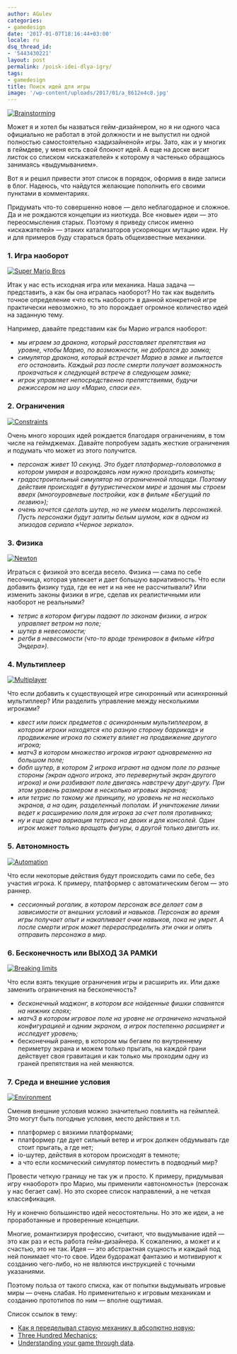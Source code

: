```yaml
---
author: AGulev
categories:
- gamedesign
date: '2017-01-07T18:16:44+03:00'
locale: ru
dsq_thread_id:
- '5443430221'
layout: post
permalink: /poisk-idei-dlya-igry/
tags:
- gamedesign
title: Поиск идей для игры
image: '/wp-content/uploads/2017/01/a_8612e4c0.jpg'
---
```





[![Brainstorming](/wp-content/uploads/2017/01/a_8612e4c0.jpg)](/wp-content/uploads/2017/01/a_8612e4c0.jpg)

Может я и хотел бы назваться гейм-дизайнером, но я ни одного часа официально не работал в этой должности и не выпустил ни одной полностью самостоятельно «задизайненой» игры. Зато, как и у многих в геймдеве, у меня есть свой блокнот идей. А еще на доске висит листок со списком «искажателей» к которому я частенько обращаюсь занимаясь «выдумыванием».

Вот я и решил привести этот список в порядок, оформив в виде записи в блог. Надеюсь, что найдутся желающие пополнить его своими пунктами в комментариях.

Придумать что-то совершенно новое — дело неблагодарное и сложное. Да и не рождаются концепции из ниоткуда. Все «новые» идеи — это переосмысления старых. Поэтому я приведу список именно «искажателей» — этаких катализаторов ускоряющих мутацию идеи. Ну и для примеров буду стараться брать общеизвестные механики.
### 1. Игра наоборот

[![Super Mario Bros](/wp-content/uploads/2017/01/mario-1985-225x300.png)](/wp-content/uploads/2017/01/mario-1985.png)

Итак у нас есть исходная игра или механика. Наша задача — представить, а как бы она игралась наоборот? Но так как выделить точное определение «что есть наоборот» в данной конкретной игре практически невозможно, то это порождает огромное количество идей на заданную тему.

Например, давайте представим как бы Марио игрался наоборот:

- *мы играем за дракона, который расставляет препятствия на уровне, чтобы Марио, по возможности, не добрался до замка;*
- *симулятор дракона, который встречает Марио в замке и пытается его остановить. Каждый раз после смерти получает возможность прокачаться к следующей встрече в следующем замке;*
- *игрок управляет непосредственно препятствиями, будучи режиссером на шоу «Марио, спаси ее».*
### 2. Ограничения

[![Constraints](/wp-content/uploads/2017/01/ogranicheniya_v_golove-150x150.jpg)](/wp-content/uploads/2017/01/ogranicheniya_v_golove.jpg)

Очень много хороших идей рождается благодаря ограничениям, в том числе на геймджемах. Давайте попробуем задать жесткие ограничения и подумать что может из этого получится.

- *персонаж живет 10 секунд. Это будет платформер-головоломка в котором умирая и возрождаясь нам нужно проходить комнаты;*
- *градостроительный симулятор на ограниченной площади. Поэтому действия происходят в футуристическом мире и здания мы строем вверх (многоуровневые постройки, как в фильме «Бегущий по лезвию»);*
- *очень хочется сделать шутер, но не умеем моделить персонажей. Пусть персонажи будут залиты белым шумом, как в одном из эпизодов сериала «Черное зеркало».*
### 3. Физика

[![Newton](/wp-content/uploads/2017/01/Newton1-150x150.jpg)](/wp-content/uploads/2017/01/Newton1.jpg)

Играться с физикой это всегда весело. Физика — сама по себе песочница, которая увлекает и дает большую вариативность. Что если добавить физику туда, где ее нет и на нее не рассчитывали? Или изменить законы физики в игре, сделав их реалистичными или наоборот не реальными?

- *тетрис в котором фигуры падают по законам физики, а игрок управляет ветром на поле;*
- *шутер в невесомости;*
- *регби в невесомости (что-то вроде тренировок в фильме «Игра Эндера»).*
### 4. Мультиплеер

[![Multiplayer](/wp-content/uploads/2017/01/a_5a91ebf5-150x150.jpg)](/wp-content/uploads/2017/01/a_5a91ebf5.jpg)

Что если добавить к существующей игре синхронный или асинхронный мультиплеер? Или разделить управление между несколькими игроками?

- *квест или поиск предметов с асинхронным мультиплеером, в котором игроки находятся «по разную сторону баррикад» и продвижение игрока по сюжету влияет на продвижение другого игрока;*
- *матч3 в котором множество игроков играют одновременно на большом поле;*
- *бабл шутер, в котором 2 игрока играют на одном поле по разные стороны (экран одного игрока, это перевернутый экран другого игрока) и они разбивают поле двигаясь навстречу друг-другу. При этом уровень размером в несколько игровых экранов;*
- *или тетрис по такому же принципу, но уровень не на несколько экранов, а на один, разделенный пополам. И уничтожение линии ведет к расширению поля для игрока за счет поля противника;*
- *ну и еще одна вариация тетриса на двоих и для консолей. Один игрок может только вращать фигуры, а другой только двигать их.*
### 5. Автономность

[![Automation](/wp-content/uploads/2017/01/staroe-rzhavoe-na-igrushke-robota-73036370-150x150.jpg)](/wp-content/uploads/2017/01/staroe-rzhavoe-na-igrushke-robota-73036370.jpg)

Что если некоторые действия будут происходить сами по себе, без участия игрока. К примеру, платформер с автоматическим бегом — это раннер.

- *сессионный рогалик, в котором персонаж все делает сам в зависимости от внешних условий и навыков. Персонаж во время игры получает опыт и накапливает очки навыков, пока не умрет. А после смерти игрок может перераспределить эти очки и опять отправить персонажа в мир.*
### 6. Бесконечность или ВЫХОД ЗА РАМКИ

[![Breaking limits](/wp-content/uploads/2017/01/comfort-zone-150x150.jpg)](/wp-content/uploads/2017/01/comfort-zone.jpg)

Что если взять текущие ограничения игры и расширить их. Или даже заменить ограничения на бесконечность?

- *бесконечный маджонг, в котором все найденные фишки спавнятся на нижних слоях;*
- *матч3 в котором игровое поле на уровне не ограничено начальной конфигурацией и одним экраном, а игрок постепенно расширяет и исследует уровень;*
- бесконечный раннер, в котором мы бегаем по внутреннему периметру экрана и можем только прыгать, на каждой грани действует своя гравитация и как только мы проходим одну из граней препятствия на ней меняются.
### 7. Среда и внешние условия

[![Environment](/wp-content/uploads/2017/01/5ea89bcaf3815687a4e374472b22af50-150x150.jpg)](/wp-content/uploads/2017/01/5ea89bcaf3815687a4e374472b22af50.jpg)

Сменив внешние условия можно значительно повлиять на геймплей. Это могут быть погодные условия, место действия и т.п.

- платформер с вязкими платформами;
- платформер где дует сильный ветер и игрок должен обдумывать где стоит прыгать, а где нет;
- io-шутер, действия в котором происходят в темноте;
- а что если космический симулятор поместить в подводный мир?

Провести четкую границу не так уж и просто. К примеру, придумывая игру «наоборот» про Марио, мы применили «автономность» (персонаж у нас бегает сам). Но это скорее список направлений, а не четкая классификация.

Ну и конечно большинство идей несостоятельны. Но это же идеи, а не проработанные и проверенные концепции.

Многие, романтизируя профессию, считают, что выдумывание идей — это как раз и есть работа гейм-дизайнера. К сожалению, а может и к счастью, это не так. Идея — это абстрактная сущность и каждый под ней понимает что-то свое. Идеи будоражат фантазию и мотивируют к созданию чего-либо, но не являются инструкцией с точными указаниями.

Поэтому польза от такого списка, как от попытки выдумывать игровые миры — очень слабая. Но применительно к игровым механикам и созданию прототипов по ним — вполне ощутимая.

Список ссылок в тему:

- [Как я переделывал старую механику в абсолютно новую](https://medium.com/@zarkua/как-я-переделывал-старую-механику-в-абсолютно-новую-3fc66d962f82#.vebp83dty);
- [Three Hundred Mechanics](http://www.squidi.net/three/);
- [Understanding your game through data](https://www.youtube.com/watch?v=8AUK8Vge4-k&t=21s&index=6&list=PLBmERAe8ffea_aFWN6jUrNTEz9vXpW0t0).



